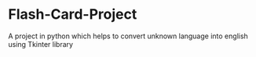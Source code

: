 # Flash-Card-Project
A project in python which helps to convert unknown language into english using Tkinter library
